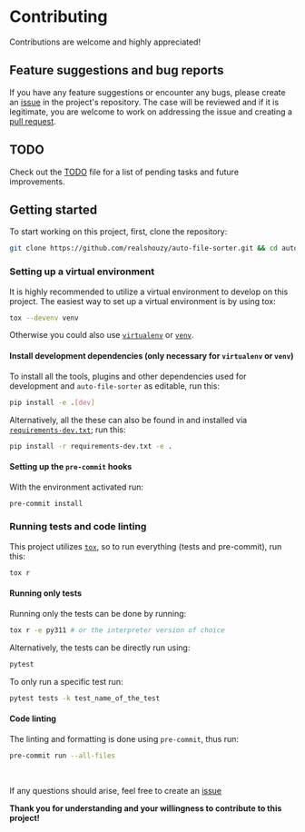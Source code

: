 # Contributing

Contributions are welcome and highly appreciated!

## Feature suggestions and bug reports

If you have any feature suggestions or encounter any bugs, please create an [issue](https://github.com/realshouzy/auto-file-sorter/issues) in the project's repository. The case will be reviewed and if it is legitimate, you are welcome to work on addressing the issue and creating a [pull request](https://github.com/realshouzy/auto-file-sorter/pulls).

## TODO

Check out the [TODO](/TODO.md) file for a list of pending tasks and future improvements.

## Getting started

To start working on this project, first, clone the repository:

```bash
git clone https://github.com/realshouzy/auto-file-sorter.git && cd auto-file-sorter
```

### Setting up a virtual environment

It is highly recommended to utilize a virtual environment to develop on this project. The easiest way to set up a virtual environment is by using tox:

```bash
tox --devenv venv
```

Otherwise you could also use [``virtualenv``](https://virtualenv.pypa.io/en/latest) or [``venv``](https://docs.python.org/3/library/venv.html).

#### Install development dependencies (only necessary for ``virtualenv`` or ``venv``)

To install all the tools, plugins and other dependencies used for development and  ``auto-file-sorter`` as editable, run this:

```bash
pip install -e .[dev]
```

Alternatively, all the these can also be found in and installed via [``requirements-dev.txt``](/requirements-dev.txt); run this:

```bash
pip install -r requirements-dev.txt -e .
```

#### Setting up the ``pre-commit`` hooks

With the environment activated run:

```bash
pre-commit install
```

### Running tests and code linting

This project utilizes [``tox``](https://tox.wiki/en/latest), so to run everything (tests and pre-commit), run this:

```bash
tox r
```

#### Running only tests

Running only the tests can be done by running:

```bash
tox r -e py311 # or the interpreter version of choice
```

Alternatively, the tests can be directly run using:

```bash
pytest
```

To only run a specific test run:

```bash
pytest tests -k test_name_of_the_test
```

#### Code linting

The linting and formatting is done using ``pre-commit``, thus run:

```bash
pre-commit run --all-files
```

</br>

If any questions should arise, feel free to create an [issue](https://github.com/realshouzy/auto-file-sorter/issues)

**Thank you for understanding and your willingness to contribute to this project!**
